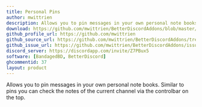 ```yaml
---
title: Personal Pins
author: mwittrien
description: Allows you to pin messages in your own personal note books. Similar to pins you can check the notes of the current channel via the controlbar on the top.
download: https://github.com/mwittrien/BetterDiscordAddons/blob/master/Plugins/PersonalPins/PersonalPins.plugin.js
github_profile_url: https://github.com/mwittrien
github_source_url: https://github.com/mwittrien/BetterDiscordAddons/tree/master/Plugins/PersonalPins
github_issue_url: https://github.com/mwittrien/BetterDiscordAddons/issues/
discord_server: https://discordapp.com/invite/Z7PBux5
software: [BandagedBD, BetterDiscord]
ghcommentid: 37
layout: product
---
```

Allows you to pin messages in your own personal note books. Similar to pins you can check the notes of the current channel via the controlbar on the top.